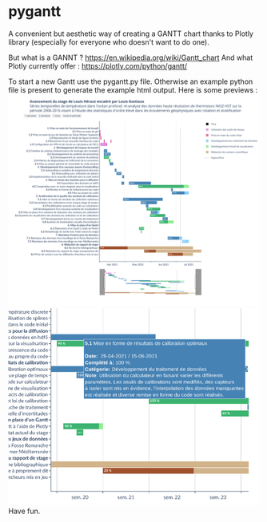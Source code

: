 # pygantt
A convenient but aesthetic way of creating a GANTT chart thanks to Plotly library (especially for everyone who doesn't want to do one).

But what is a GANNT ? https://en.wikipedia.org/wiki/Gantt_chart
And what Plotly currently offer : https://plotly.com/python/gantt/

To start a new Gantt use the pygantt.py file. Otherwise an example python file is present to generate the example html output.
Here is some previews :
![global view](https://raw.githubusercontent.com/super-lou/pygantt/main/figures/example_pygantt_1.png)
![zoom view of hover info](https://raw.githubusercontent.com/super-lou/pygantt/main/figures/example_pygantt_2.png)
Have fun.
